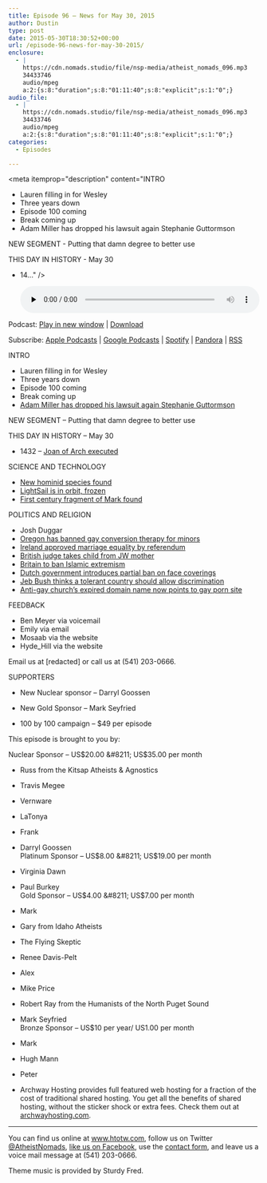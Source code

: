 ```yaml
---
title: Episode 96 – News for May 30, 2015
author: Dustin
type: post
date: 2015-05-30T18:30:52+00:00
url: /episode-96-news-for-may-30-2015/
enclosure:
  - |
    https://cdn.nomads.studio/file/nsp-media/atheist_nomads_096.mp3
    34433746
    audio/mpeg
    a:2:{s:8:"duration";s:8:"01:11:40";s:8:"explicit";s:1:"0";}
audio_file:
  - |
    https://cdn.nomads.studio/file/nsp-media/atheist_nomads_096.mp3
    34433746
    audio/mpeg
    a:2:{s:8:"duration";s:8:"01:11:40";s:8:"explicit";s:1:"0";}
categories:
  - Episodes

---
```

<div itemscope itemtype="http://schema.org/AudioObject">
  <meta itemprop="name" content="Episode 96 &#8211; News for May 30, 2015" />
  
  <meta itemprop="uploadDate" content="2015-05-30T12:30:52-06:00" />
  
  <meta itemprop="encodingFormat" content="audio/mpeg" />
  
  <meta itemprop="duration" content="PT1H11M40S" />
  
  <meta itemprop="description" content="INTRO

* Lauren filling in for Wesley
* Three years down
* Episode 100 coming
* Break coming up
* Adam Miller has dropped his lawsuit again Stephanie Guttormson

NEW SEGMENT - Putting that damn degree to better use

THIS DAY IN HISTORY - May 30

* 14..." />
  
  <meta itemprop="contentUrl" content="https://dts.podtrac.com/redirect.mp3/cdn.nomads.studio/file/nsp-media/atheist_nomads_096.mp3" />
  
  <meta itemprop="contentSize" content="32.8" />
  </p> 
  
  <div class="powerpress_player" id="powerpress_player_8352">
    <audio class="wp-audio-shortcode" id="audio-5141-96" preload="none" style="width: 100%;" controls="controls"><source type="audio/mpeg" src="https://dts.podtrac.com/redirect.mp3/cdn.nomads.studio/file/nsp-media/atheist_nomads_096.mp3?_=96" /><a href="https://dts.podtrac.com/redirect.mp3/cdn.nomads.studio/file/nsp-media/atheist_nomads_096.mp3">https://dts.podtrac.com/redirect.mp3/cdn.nomads.studio/file/nsp-media/atheist_nomads_096.mp3</a></audio>
  </div>
</div>

<p class="powerpress_links powerpress_links_mp3">
  Podcast: <a href="https://dts.podtrac.com/redirect.mp3/cdn.nomads.studio/file/nsp-media/atheist_nomads_096.mp3" class="powerpress_link_pinw" target="_blank" title="Play in new window" onclick="return powerpress_pinw('https://htotw.com/?powerpress_pinw=5141-podcast');" rel="nofollow">Play in new window</a> | <a href="https://dts.podtrac.com/redirect.mp3/cdn.nomads.studio/file/nsp-media/atheist_nomads_096.mp3" class="powerpress_link_d" title="Download" rel="nofollow" download="atheist_nomads_096.mp3">Download</a>
</p>

<p class="powerpress_links powerpress_subscribe_links">
  Subscribe: <a href="https://podcasts.apple.com/us/podcast/humanists-take-on-the-world/id530050098?mt=2&ls=1" class="powerpress_link_subscribe powerpress_link_subscribe_itunes" target="_blank" title="Subscribe on Apple Podcasts" rel="nofollow">Apple Podcasts</a> | <a href="https://www.google.com/podcasts?feed=aHR0cDovL2F0aGVpc3Rub21hZHMubGlic3luLmNvbS9yc3M%3D" class="powerpress_link_subscribe powerpress_link_subscribe_googleplay" target="_blank" title="Subscribe on Google Podcasts" rel="nofollow">Google Podcasts</a> | <a href="https://open.spotify.com/show/3LzK2xZGike6Tc1GEMtMbr?si=LieN9SNuTpq96smuaUsH8A" class="powerpress_link_subscribe powerpress_link_subscribe_spotify" target="_blank" title="Subscribe on Spotify" rel="nofollow">Spotify</a> | <a href="https://www.pandora.com/podcast/atheist-nomads/PC:10122?corr=62071012&part=ug" class="powerpress_link_subscribe powerpress_link_subscribe_pandora" target="_blank" title="Subscribe on Pandora" rel="nofollow">Pandora</a> | <a href="https://htotw.com/feed/podcast/" class="powerpress_link_subscribe powerpress_link_subscribe_rss" target="_blank" title="Subscribe via RSS" rel="nofollow">RSS</a>
</p>

INTRO

* Lauren filling in for Wesley  
* Three years down  
* Episode 100 coming  
* Break coming up  
* <a href="http://www.patheos.com/blogs/friendlyatheist/2015/05/21/faith-healer-adam-miller-drops-lawsuit-against-youtuber-calling-him-out-on-his-claims/" target="_blank" rel="noopener">Adam Miller has dropped his lawsuit again Stephanie Guttormson</a>

NEW SEGMENT &#8211; Putting that damn degree to better use

THIS DAY IN HISTORY &#8211; May 30

* 1432 &#8211; <a href="https://en.wikipedia.org/wiki/Joan_of_Arc#Execution" target="_blank" rel="noopener">Joan of Arch executed</a>

SCIENCE AND TECHNOLOGY

* <a href="http://www.bbc.com/news/science-environment-32906836" target="_blank" rel="noopener">New hominid species found</a>  
* <a href="http://www.space.com/29502-lightsail-solar-sail-software-glitch.html" target="_blank" rel="noopener">LightSail is in orbit, frozen</a>  
* <a href="http://conservativetribune.com/biblical-discovery-atheists-not-happy-mark/" target="_blank" rel="noopener">First century fragment of Mark found</a>

POLITICS AND RELIGION

* Josh Duggar  
* <a href="http://www.advocate.com/ex-gay-therapy/2015/05/22/watch-oregon-gov-emotionally-signs-conversion-therapy-ban-law?team=social" target="_blank" rel="noopener">Oregon has banned gay conversion therapy for minors</a>  
* <a href="http://www.irishmirror.ie/news/irish-news/marriage-referendum-new-laws-enacted-5761405" target="_blank" rel="noopener">Ireland approved marriage equality by referendum</a>  
* <a href="http://www.telegraph.co.uk/news/religion/11625691/Indoctrinated-son-troubled-by-mothers-religion-is-put-into-care.html" target="_blank" rel="noopener">British judge takes child from JW mother</a>  
* <a href="http://www.rawstory.com/2015/05/britain-to-announce-new-laws-on-poisonous-islamist-ideology/" target="_blank" rel="noopener">Britain to ban Islamic extremism</a>  
* <a href="http://tribune.com.pk/story/890723/netherlands-plans-to-ban-full-face-veils-in-public-places/" target="_blank" rel="noopener">Dutch government introduces partial ban on face coverings</a>  
* <a href="http://www.rawstory.com/2015/05/jeb-bush-a-tolerant-country-should-allow-discrimination-based-upon-religious-beliefs/" target="_blank" rel="noopener">Jeb Bush thinks a tolerant country should allow discrimination</a>  
* <a href="http://www.queerty.com/hate-group-forgets-to-renew-domain-name-gets-redirected-to-hardcore-gay-xxx-site-20150512" target="_blank" rel="noopener">Anti-gay church’s expired domain name now points to gay porn site</a>

FEEDBACK

* Ben Meyer via voicemail  
* Emily via email  
* Mosaab via the website  
* Hyde_Hill via the website

Email us at [redacted] or call us at (541) 203-0666.

SUPPORTERS

* New Nuclear sponsor &#8211; Darryl Goossen  
* New Gold Sponsor &#8211; Mark Seyfried

* 100 by 100 campaign &#8211; $49 per episode

This episode is brought to you by:

Nuclear Sponsor &#8211; US$20.00 &#8211; US$35.00 per month  
* Russ from the Kitsap Atheists & Agnostics  
* Travis Megee  
* Vernware  
* LaTonya  
* Frank  
* Darryl Goossen  
Platinum Sponsor &#8211; US$8.00 &#8211; US$19.00 per month  
* Virginia Dawn  
* Paul Burkey  
Gold Sponsor &#8211; US$4.00 &#8211; US$7.00 per month  
* Mark  
* Gary from Idaho Atheists  
* The Flying Skeptic  
* Renee Davis-Pelt  
* Alex  
* Mike Price  
* Robert Ray from the Humanists of the North Puget Sound  
* Mark Seyfried  
Bronze Sponsor &#8211; US$10 per year/ US1.00 per month  
* Mark  
* Hugh Mann  
* Peter

* Archway Hosting provides full featured web hosting for a fraction of the cost of traditional shared hosting. You get all the benefits of shared hosting, without the sticker shock or extra fees. Check them out at <a href="http://archwayhosting.com/" target="_blank" rel="noopener">archwayhosting.com</a>.

<hr width="500" />

You can find us online at <a href="https://www.htotw.com/" target="_blank" rel="noopener">www.htotw.com</a>, follow us on Twitter <a href="https://htotw.com/twitter" target="_blank" rel="noopener">@AtheistNomads</a>, <a href="https://htotw.com/facebook" target="_blank" rel="noopener">like us on Facebook</a>, use the [contact form](https://htotw.com/contact), and leave us a voice mail message at (541) 203-0666.

Theme music is provided by Sturdy Fred.